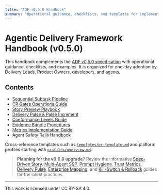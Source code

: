 ```yaml
---
title: "ADF v0.5.0 Handbook"
summary: "Operational guidance, checklists, and templates for implementing the Agentic Delivery Framework v0.5.0."
---
```


# Agentic Delivery Framework Handbook (v0.5.0)

This handbook complements the [ADF v0.5.0 specification](../specs/adf-spec-v0.5.0.md) with operational guidance, checklists, and examples. It is organized for one-day adoption by Delivery Leads, Product Owners, developers, and agents.

## Contents

- [Sequential Subtask Pipeline](ssp.md)
- [CR Gates Operations Guide](cr-gates.md)
- [Story Preview Playbook](story-preview.md)
- [Delivery Pulse & Pulse Increment](pulse-increment.md)
- [Conformance Levels Guide](conformance.md)
- [Evidence Bundle Procedures](evidence-bundle.md)
- [Metrics Implementation Guide](metrics.md)
- [Agent Safety Rails Handbook](safety-rails.md)

Cross-reference templates such as [`templates/pr-template.md`](../templates/pr-template.md) and platform profiles starting with [`profiles/overview.md`](../profiles/overview.md).

> **Planning for the v0.6.0 upgrade?** Review the informative [Spec-Driven Story](../guides/spec-driven-story.md), [Multi-Agent SSP](../guides/multi-agent-patterns.md), [Prompt Hygiene](../guides/prompt-hygiene.md), [Trust Metrics](../guides/trust-metrics.md), [Delivery Pulse](../guides/delivery-pulse.md), [Enterprise Mapping](../guides/enterprise-mapping.md), and [Kill-Switch & Rollback](../guides/kill-switch-rollback.md) guides for the latest practices.

---

This work is licensed under CC BY-SA 4.0.
